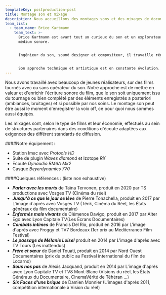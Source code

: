 ```yaml
---
templateKey: postproduction-post
title: Montage son et mixage
description: Nous accueillons des montages sons et des mixages de documentaires depuis 2011.
team_list:
  - team_name: Brice Kartmann
    team_text: >-
      Brice Kartmann est avant tout un curieux du son et un explorateur du
      médium sonore. 


      Ingénieur du son, sound designer et compositeur, il travaille régulièrement dans le cinéma documentaire (productions Nord-Ouest, l’image d’après, Alter Ego, TS productions), dans la production musicale (labels Kithibong, Un Je Ne Sais Quoi) et pour le spectacle vivant comme régisseur son et compositeur (Ensemble Tachycardie, Théâtre à cru, Demesten Titip, Collectif impatience) et comme intervenant pour des ateliers artistiques incluant de la réalisation sonore (Compagnie Marouchka, L'Intention Publique).


      Son approche technique et artistique est en constante évolution.
---
```

Nous avons travaillé avec beaucoup de jeunes réalisateurs, sur des films tournés avec ou sans opérateur du son. Notre approche est de mettre en valeur et d'enrichir l'écriture sonore du film, que le son soit uniquement issu du tournage ou bien complété par des éléments enregistrés a posteriori (ambiances, bruitages) et si possible par nos soins. Le montage son peut être aussi le moment d'enregistrer la voix off, ce pour quoi nous sommes aussi équipés.

Les mixages sont, selon le type de films et leur économie, effectués au sein de structures partenaires dans des conditions d'écoute adaptées aux exigences des différent standards de diffusion.

\####Notre équipement :

* Station Imac avec *Protools HD*
* Suite de plugin *Waves diamond* et Izotope *RX*
* Ecoute *Dynaudio BM6A Mk2*
* Casque *Beyerdynamics 770*

\####Quelques références :
(liste non exhaustive)

* ***Parler avec les morts*** de Taïna Tervonen, produit en 2020 par TS productions avec Vosges TV (Cinéma du réel)
* ***Jusqu'à ce que le jour se lève*** de Pierre Tonachella, produit en 2017 par L'image d'après avec Vosges TV (Tënk, Cinéma du Réel, les États généraux du film documentaire)
* ***Enfermés mais vivants*** de Clémence Davigo, produit en 2017 par Alter Ego avec Lyon Capitale TV(Les Écrans Documentaires)
* ***Combats intimes*** de Francis Del Rio, produit en 2016 par L'image d'après avec Froggy et TV7 Bordeaux (1er prix au Mediterraneo Film Festival)
* ***Le passage de Mélanie Loisel*** produit en 2014 par L'image d'après avec TV Tours (Les inattendus)
* ***Frère et sœur*** de Daniel Touati, produit en 2014 par Nord Ouest Documentaires (prix du public au Festival international du film de Locarno)
* ***Sous nos pas*** de Alexis Jacquand, produit en 2014 par L'image d'après avec Lyon Capitale TV et TV8 Mont-Blanc (Visions du réel, les États Généraux du Documentaire, CinemaVérité de Téhéran ...)
* ***Six Faces d'une brique*** de Damien Monnier (L'images d'après 2011, compétition internationale à Vision du réel)